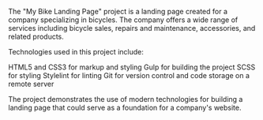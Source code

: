 The "My Bike Landing Page" project is a landing page created for a company specializing in bicycles. The company offers a wide range of services including bicycle sales, repairs and maintenance, accessories, and related products.

Technologies used in this project include:

HTML5 and CSS3 for markup and styling
Gulp for building the project
SCSS for styling
Stylelint for linting
Git for version control and code storage on a remote server

The project demonstrates the use of modern technologies for building a landing page that could serve as a foundation for a company's website.
